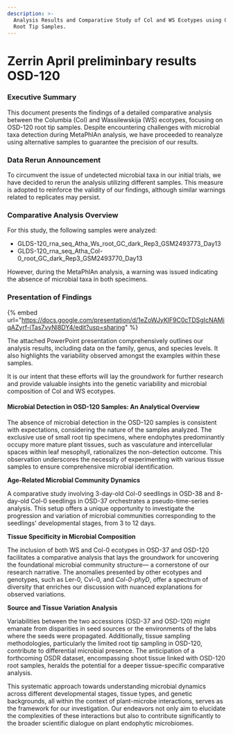```yaml
---
description: >-
  Analysis Results and Comparative Study of Col and WS Ecotypes using OSD-120
  Root Tip Samples.
---
```


# Zerrin April preliminbary results OSD-120

### Executive Summary

This document presents the findings of a detailed comparative analysis between the Columbia (Col) and Wassilewskija (WS) ecotypes, focusing on OSD-120 root tip samples. Despite encountering challenges with microbial taxa detection during MetaPhlAn analysis, we have proceeded to reanalyze using alternative samples to guarantee the precision of our results.

### Data Rerun Announcement

To circumvent the issue of undetected microbial taxa in our initial trials, we have decided to rerun the analysis utilizing different samples. This measure is adopted to reinforce the validity of our findings, although similar warnings related to replicates may persist.

### Comparative Analysis Overview

For this study, the following samples were analyzed:

* GLDS-120\_rna\_seq\_Atha\_Ws\_root\_GC\_dark\_Rep3\_GSM2493773\_Day13
* GLDS-120\_rna\_seq\_Atha\_Col-0\_root\_GC\_dark\_Rep3\_GSM2493770\_Day13

However, during the MetaPhlAn analysis, a warning was issued indicating the absence of microbial taxa in both specimens.

### Presentation of Findings

{% embed url="https://docs.google.com/presentation/d/1eZoWJyKlF9C0cTDSgIcNAMiqAZyrf-iTas7vyNl8DY4/edit?usp=sharing" %}

The attached PowerPoint presentation comprehensively outlines our analysis results, including data on the family, genus, and species levels. It also highlights the variability observed amongst the examples within these samples.

It is our intent that these efforts will lay the groundwork for further research and provide valuable insights into the genetic variability and microbial composition of Col and WS ecotypes.



#### Microbial Detection in OSD-120 Samples: An Analytical Overview

The absence of microbial detection in the OSD-120 samples is consistent with expectations, considering the nature of the samples analyzed. The exclusive use of small root tip specimens, where endophytes predominantly occupy more mature plant tissues, such as vasculature and intercellular spaces within leaf mesophyll, rationalizes the non-detection outcome. This observation underscores the necessity of experimenting with various tissue samples to ensure comprehensive microbial identification.

**Age-Related Microbial Community Dynamics**

A comparative study involving 3-day-old Col-0 seedlings in OSD-38 and 8-day-old Col-0 seedlings in OSD-37 orchestrates a pseudo-time-series analysis. This setup offers a unique opportunity to investigate the progression and variation of microbial communities corresponding to the seedlings' developmental stages, from 3 to 12 days.

**Tissue Specificity in Microbial Composition**

The inclusion of both WS and Col-0 ecotypes in OSD-37 and OSD-120 facilitates a comparative analysis that lays the groundwork for uncovering the foundational microbial community structure— a cornerstone of our research narrative. The anomalies presented by other ecotypes and genotypes, such as Ler-0, Cvi-0, and _Col-0-phyD_, offer a spectrum of diversity that enriches our discussion with nuanced explanations for observed variations.

**Source and Tissue Variation Analysis**

Variabilities between the two accessions (OSD-37 and OSD-120) might emanate from disparities in seed sources or the environments of the labs where the seeds were propagated. Additionally, tissue sampling methodologies, particularly the limited root tip sampling in OSD-120, contribute to differential microbial presence. The anticipation of a forthcoming OSDR dataset, encompassing shoot tissue linked with OSD-120 root samples, heralds the potential for a deeper tissue-specific comparative analysis.

This systematic approach towards understanding microbial dynamics across different developmental stages, tissue types, and genetic backgrounds, all within the context of plant-microbe interactions, serves as the framework for our investigation. Our endeavors not only aim to elucidate the complexities of these interactions but also to contribute significantly to the broader scientific dialogue on plant endophytic microbiomes.

